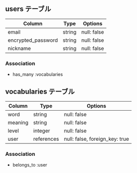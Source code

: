 ## users テーブル

| Column             | Type   | Options     |
| ------------------ | ------ | ----------- |
| email              | string | null: false |
| encrypted_password | string | null: false |
| nickname           | string | null: false |

### Association

- has_many :vocabularies

## vocabularies テーブル

| Column  | Type       | Options                        |
| ------- | ---------- | ------------------------------ |
| word    | string     | null: false                    |
| meaning | string     | null: false                    |
| level   | integer    | null: false                    |
| user    | references | null: false, foreign_key: true |

### Association

- belongs_to :user
